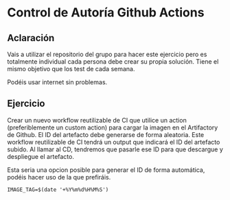 # Control de Autoría Github Actions

## Aclaración

Vais a utilizar el repositorio del grupo para hacer este ejercicio pero es totalmente individual cada persona debe crear su propia solución. Tiene el mismo objetivo que los test de cada semana.

Podéis usar internet sin problemas.

## Ejercicio

Crear un nuevo workflow reutilizable de CI que utilice un action (preferiblemente un custom action) para cargar la imagen en el Artifactory de Github. El ID del artefacto debe generarse de forma aleatoria. Este workflow reutilizable de CI tendrá un output que indicará el ID del artefacto subido. Al llamar al CD, tendremos que pasarle ese ID para que descargue y despliegue el artefacto.


Esta seria una opcion posible para generar el ID de forma automática, podéis hacer uso de la que prefiráis.

    IMAGE_TAG=$(date '+%Y%m%d%H%M%S')

